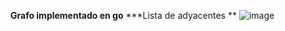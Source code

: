 **Grafo implementado en go**
***Lista de adyacentes **
![image](https://user-images.githubusercontent.com/53104989/115040131-55629200-9e8e-11eb-985d-add84d06001f.png)
